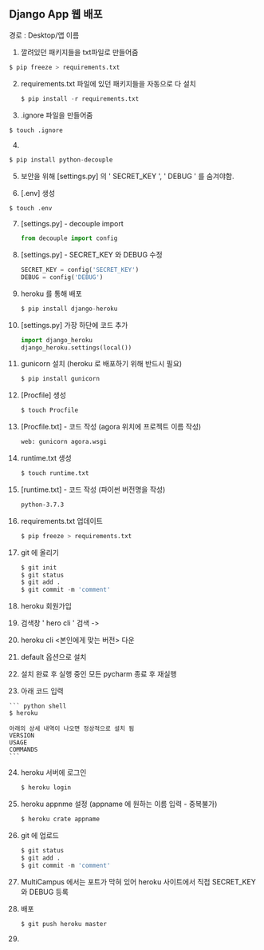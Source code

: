 ## Django App  웹 배포

경로 : Desktop/앱 이름

1.  깔려있던 패키지들을 txt파일로 만들어줌

   ``` python shell
   $ pip freeze > requirements.txt   
   ```

2. requirements.txt 파일에 있던 패키지들을 자동으로 다 설치

   ``` python shell
   $ pip install -r requirements.txt
   ```

3.  .ignore 파일을 만들어줌 

   ``` python shell
   $ touch .ignore 
   ```

4.  

   ``` python shell
   $ pip install python-decouple
   ```

5. 보안을 위해 [settings.py] 의  ' SECRET_KEY ', ' DEBUG ' 를 숨겨야함.

   

6.  [.env] 생성

   ``` python
   $ touch .env
   ```

7. [settings.py] - decouple import

   ``` python 
   from decouple import config
   ```

8. [settings.py] - SECRET_KEY 와 DEBUG 수정

   ``` python
   SECRET_KEY = config('SECRET_KEY')
   DEBUG = config('DEBUG')
   ```

9. heroku 를 통해 배포

   ``` python shell
   $ pip install django-heroku
   ```

10. [settings.py] 가장 하단에 코드 추가

    ``` python
    import django_heroku
    django_heroku.settings(local())
    ```

11. gunicorn 설치 (heroku 로 배포하기 위해 반드시 필요)

    ``` python shell
    $ pip install gunicorn
    ```

12. [Procfile] 생성

    ``` python shell
    $ touch Procfile 
    ```

13. [Procfile.txt] - 코드 작성     (agora 위치에 프로젝트 이름 작성)

    ``` txt
    web: gunicorn agora.wsgi
    ```

14. runtime.txt 생성

    ``` python shell
    $ touch runtime.txt
    ```

15. [runtime.txt] - 코드 작성   (파이썬 버전명을 작성)

    ``` txt
    python-3.7.3
    ```

16. requirements.txt 업데이트

    ``` python shell
    $ pip freeze > requirements.txt
    ```

17. git 에 올리기

    ``` python shell
    $ git init
    $ git status
    $ git add .
    $ git commit -m 'comment'
    ```

18. heroku 회원가입

19. 검색창 ' hero cli ' 검색  -> 

20. heroku cli <본인에게 맞는 버전> 다운

21. default 옵션으로 설치

22. 설치 완료 후 실행 중인 모든 pycharm 종료 후 재실행

23.  아래 코드 입력

    ``` python shell
    $ heroku
    
    아래의 상세 내역이 나오면 정상적으로 설치 됨
    VERSION
    USAGE
    COMMANDS
    ```

24. heroku 서버에 로그인

    ``` python shell
    $ heroku login
    ```

25. heroku appnme 설정  (appname 에 원하는 이름 입력 - 중복불가)

    ``` python shell
    $ heroku crate appname
    ```

26. git 에 업로드

    ``` python shell
    $ git status
    $ git add .
    $ git commit -m 'comment'
    ```

27. MultiCampus 에서는 포트가 막혀 있어 heroku 사이트에서 직접 SECRET_KEY와 DEBUG 등록

28. 배포

    ``` python shell
    $ git push heroku master
    ```

29. 